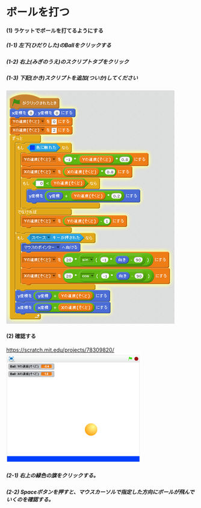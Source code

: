 # ボールを打つ


#### (1) ラケットでボールを打てるようにする
##### (1-1) 左下(ひだりした)のBallをクリックする
##### (1-2) 右上(みぎのうえ)のスクリプトタブをクリック
##### (1-3) 下記(かき)スクリプトを追加(ついか)してください
![](shot_script_001.png)


#### (2) 確認する
https://scratch.mit.edu/projects/78309820/
![](right_left_scratch.png)
##### (2-1) 右上の緑色の旗をクリックする。
##### (2-2) Spaceボタンを押すと、マウスカーソルで指定した方向にボールが飛んでいくのを確認する。

